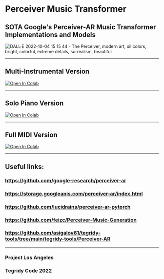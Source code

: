 # Perceiver Music Transformer
## SOTA Google's Perceiver-AR Music Transformer Implementations and Models

![DALL·E 2022-10-04 15 15 44 - The Perceiver, modern art, oil colors, bright, colorful, extreme details, surrealism, beautiful](https://user-images.githubusercontent.com/56325539/193941485-bf1c4fc0-5439-49e7-97db-85d87ac9ea88.png)

***

## Multi-Instrumental Version

[![Open In Colab][colab-badge]][colab-notebook]

[colab-notebook]: <https://colab.research.google.com/github/asigalov61/Perceiver-Music-Transformer/blob/main/Perceiver_Multi_Instrumental.ipynb>
[colab-badge]: <https://colab.research.google.com/assets/colab-badge.svg>

***

## Solo Piano Version

[![Open In Colab][colab-badge]][colab-notebook1]

[colab-notebook1]: <https://colab.research.google.com/github/asigalov61/Perceiver-Music-Transformer/blob/main/Perceiver_Solo_Piano.ipynb>
[colab-badge]: <https://colab.research.google.com/assets/colab-badge.svg>

***

## Full MIDI Version

[![Open In Colab][colab-badge]][colab-notebook2]

[colab-notebook2]: <https://colab.research.google.com/github/asigalov61/Perceiver-Music-Transformer/blob/main/Perceiver_Full_MIDI.ipynb>
[colab-badge]: <https://colab.research.google.com/assets/colab-badge.svg>

***

## Useful links:

### https://github.com/google-research/perceiver-ar
### https://storage.googleapis.com/perceiver-ar/index.html
### https://github.com/lucidrains/perceiver-ar-pytorch
### https://github.com/feizc/Perceiver-Music-Generation
### https://github.com/asigalov61/tegridy-tools/tree/main/tegridy-tools/Perceiver-AR

***

### Project Los Angeles
### Tegridy Code 2022
